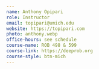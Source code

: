 ```yaml
---
name: Anthony Opipari
role: Instructor
email: topipari@umich.edu
website: https://topipari.com
photo: anthony.webp
office-hours: see schedule
course-name: ROB 498 & 599
course-link: https://deeprob.org
course-style: btn-mich
---
```

